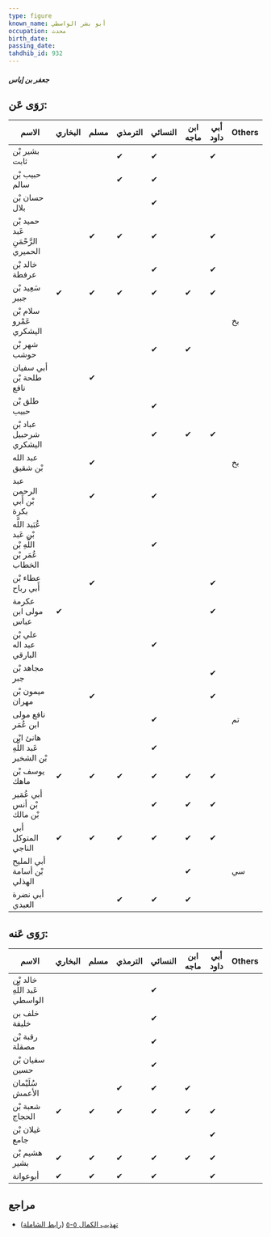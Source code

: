 ```yaml
---
type: figure
known_name: أبو بشر الواسطي
occupation: محدث
birth_date:
passing_date:
tahdhib_id: 932
---
```

##### جعفر بن إياس

## رَوَى عَن:
| الاسم                                               | البخاري | مسلم | الترمذي | النسائي | ابن ماجه | أبي داود | Others |
| --------------------------------------------------- | ------- | ---- | ------- | ------- | -------- | -------- | ------ |
| بشير بْن ثابت                                       |         |      | ✔       | ✔       |          | ✔        |        |
| حبيب بْن سالم                                       |         |      | ✔       | ✔       |          |          |        |
| حسان بْن بلال                                       |         |      |         | ✔       |          |          |        |
| حميد بْن عَبد الرَّحْمَنِ الحميري                   |         | ✔    | ✔       | ✔       |          | ✔        |        |
| خالد بْن عرفطة                                      |         |      |         | ✔       |          | ✔        |        |
| سَعِيد بْن جبير                                     | ✔       | ✔    | ✔       | ✔       | ✔        | ✔        |        |
| سلام بْن عَمْرو اليشكري                             |         |      |         |         |          |          | بخ     |
| شهر بْن حوشب                                        |         |      |         | ✔       | ✔        |          |        |
| أبي سفيان طلحة بْن نافع                             |         | ✔    |         |         |          |          |        |
| طلق بْن حبيب                                        |         |      |         | ✔       |          |          |        |
| عباد بْن شرحبيل اليشكري                             |         |      |         | ✔       | ✔        | ✔        |        |
| عبد الله بْن شقيق                                   |         | ✔    |         |         |          |          | بخ     |
| عبد الرحمن بْن أَبي بكرة                            |         | ✔    |         | ✔       |          |          |        |
| عُبَيد اللَّه بْن عَبد اللَّهِ بْن عُمَر بْن الخطاب |         |      |         | ✔       |          |          |        |
| عطاء بْن أَبي رباح                                  |         | ✔    |         |         |          | ✔        |        |
| عكرمة مولى ابن عباس                                 | ✔       |      |         |         |          | ✔        |        |
| علي بْن عبد اله البارقي                             |         |      |         | ✔       |          |          |        |
| مجاهد بْن جبر                                       |         |      |         |         |          | ✔        |        |
| ميمون بْن مهران                                     |         | ✔    |         |         |          | ✔        |        |
| نافع مولى ابن عُمَر                                 |         |      |         | ✔       |          |          | تم     |
| هانئ ابْن عَبد اللَّهِ بْن الشخير                   |         |      |         | ✔       |          |          |        |
| يوسف بْن ماهك                                       | ✔       | ✔    | ✔       | ✔       | ✔        | ✔        |        |
| أبي عُمَير بْن أنس بْن مالك                         |         |      |         | ✔       | ✔        | ✔        |        |
| أبي المتوكل الناجي                                  | ✔       | ✔    | ✔       | ✔       | ✔        | ✔        |        |
| أبي المليح بْن أسامة الهذلي                         |         |      |         |         | ✔        |          | سي     |
| أبي نضرة العبدي                                     |         |      | ✔       | ✔       | ✔        |          |        |
## رَوَى عَنه:
| الاسم                         | البخاري | مسلم | الترمذي | النسائي | ابن ماجه | أبي داود | Others |
| ----------------------------- | ------- | ---- | ------- | ------- | -------- | -------- | ------ |
| خالد بْن عَبد اللَّهِ الواسطي |         |      |         | ✔       |          |          |        |
| خلف بن خليفة                  |         |      |         | ✔       |          |          |        |
| رقبة بْن مصقلة                |         |      |         | ✔       |          |          |        |
| سفيان بْن حسين                |         |      |         | ✔       |          |          |        |
| سُلَيْمان الأعمش              |         |      | ✔       | ✔       | ✔        |          |        |
| شعبة بْن الحجاج               | ✔       | ✔    | ✔       | ✔       | ✔        | ✔        |        |
| غيلان بْن جامع                |         |      |         |         |          | ✔        |        |
| هشيم بْن بشير                 | ✔       | ✔    | ✔       | ✔       | ✔        | ✔        |        |
| أبوعوانة                      | ✔       | ✔    | ✔       | ✔       |          | ✔        |        |
## مراجع
- [تهذيب الكمال ٥-٥](obsidian://open?vault=Tahdhib-al-Kamal&file=Figures/٩٣٢-جعفر%20بن%20إياس) ([رابط الشاملة](https://shamela.ws/book/3722/2083))